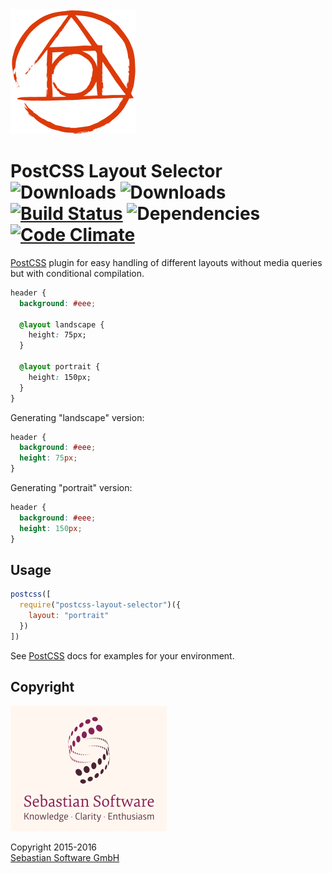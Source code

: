 <img src="assets/postcss.png" alt="PostCSS Logo" width="200" height="200"/>

# PostCSS Layout Selector <br/>![Downloads][npm-version-img] ![Downloads][npm-downloads-img] [![Build Status][ci-img]][ci] ![Dependencies][deps-img] [![Code Climate][climate-img]][climate]

[PostCSS] plugin for easy handling of different layouts without media queries but with conditional compilation.

[PostCSS]: https://github.com/postcss/postcss
[ci-img]:  https://travis-ci.org/sebastian-software/postcss-layout-selector.svg
[ci]:      https://travis-ci.org/sebastian-software/postcss-layout-selector
[deps-img]: https://david-dm.org/sebastian-software/postcss-layout-selector.svg
[climate-img]: https://codeclimate.com/github/sebastian-software/postcss-layout-selector/badges/gpa.svg
[climate]: https://codeclimate.com/github/sebastian-software/postcss-layout-selector
[npm-downloads-img]: https://img.shields.io/npm/dm/postcss-layout-selector.svg
[npm-version-img]: https://img.shields.io/npm/v/postcss-layout-selector.svg

```css
header {
  background: #eee;

  @layout landscape {
    height: 75px;
  }

  @layout portrait {
    height: 150px;
  }
}
```

Generating "landscape" version:

```css
header {
  background: #eee;
  height: 75px;
}
```

Generating "portrait" version:

```css
header {
  background: #eee;
  height: 150px;
}
```


## Usage

```js
postcss([
  require("postcss-layout-selector")({
    layout: "portrait"
  })
])
```

See [PostCSS] docs for examples for your environment.


## Copyright

<img src="assets/sebastiansoftware.png" alt="Sebastian Software GmbH Logo" width="250" height="200"/>

Copyright 2015-2016<br/>[Sebastian Software GmbH](http://www.sebastian-software.de)

